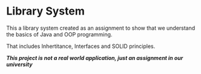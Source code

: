 # Library System

This a library system created as an assignment to show that we understand the basics of Java and OOP programming.

That includes Inhertitance, Interfaces and SOLID principles.

***This project is not a real world application, just an assignment in our university***
